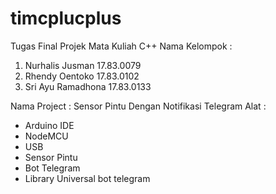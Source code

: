 # timcplucplus
Tugas Final Projek Mata Kuliah C++ 
Nama Kelompok :
1. Nurhalis Jusman 17.83.0079
2. Rhendy Oentoko 17.83.0102
3. Sri Ayu Ramadhona 17.83.0133

Nama Project : Sensor Pintu Dengan Notifikasi Telegram
Alat : 
- Arduino IDE 
- NodeMCU
- USB 
- Sensor Pintu
- Bot Telegram
- Library Universal bot telegram

